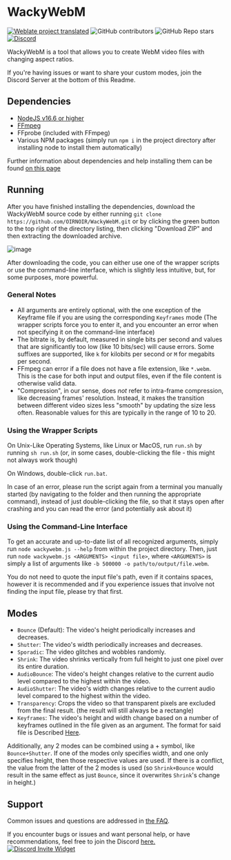 # WackyWebM

[![Weblate project translated](https://img.shields.io/weblate/progress/wackywebm?server=https%3A%2F%2Ftranslate.kiaibot.com&style=for-the-badge)](https://translate.kiaibot.com/projects/wackywebm/wackywebm)
![GitHub contributors](https://img.shields.io/github/contributors/oirnoir/wackywebm?style=for-the-badge)
![GitHub Repo stars](https://img.shields.io/github/stars/oirnoir/wackywebm?style=for-the-badge)
[![Discord](https://img.shields.io/discord/1003791722574266488?style=for-the-badge)](https://discord.gg/wackywebm)

WackyWebM is a tool that allows you to create WebM video files with changing aspect ratios.

If you're having issues or want to share your custom modes, join the Discord Server at the bottom of this Readme.

## Dependencies

- [NodeJS v16.6 or higher](https://nodejs.org/en/download/)
- [FFmpeg](https://ffmpeg.org/download.html)
- FFprobe (included with FFmpeg)
- Various NPM packages (simply run `npm i` in the project directory after installing node to install them automatically)

Further information about dependencies and help installing them can be found [on this page](docs/dependencies.md)

## Running

After you have finished installing the dependencies, download the WackyWebM source code by either running `git clone https://github.com/OIRNOIR/WackyWebM.git` or by clicking the green button to the top right of the directory listing, then clicking "Download ZIP" and then extracting the downloaded archive.

![image](https://user-images.githubusercontent.com/69131802/182936318-d3c542bc-99a6-4f01-91e0-944c4e9bc0b0.png)

After downloading the code, you can either use one of the wrapper scripts or use the command-line interface, which is slightly less intuitive, but, for some purposes, more powerful.

### General Notes

- All arguments are entirely optional, with the one exception of the Keyframe file if you are using the corresponding `Keyframes` mode (The wrapper scripts force you to enter it, and you encounter an error when not specifying it on the command-line interface)
- The bitrate is, by default, measured in single bits per second and values that are significantly too low (like 10 bits/sec) will cause errors. Some suffixes are supported, like `k` for kilobits per second or `M` for megabits per second.
- FFmpeg can error if a file does not have a file extension, like `*.webm`. This is the case for both input and output files, even if the file content is otherwise valid data.
- "Compression", in our sense, does *not* refer to intra-frame compression, like decreasing frames' resolution. Instead, it makes the transition between different video sizes less "smooth" by updating the size less often. Reasonable values for this are typically in the range of 10 to 20.


### Using the Wrapper Scripts

On Unix-Like Operating Systems, like Linux or MacOS, run `run.sh` by running `sh run.sh` (or, in some cases, double-clicking the file - this might not always work though)

On Windows, double-click `run.bat`.

In case of an error, please run the script again from a terminal you manually started (by navigating to the folder and then running the appropriate command), instead of just double-clicking the file, so that it stays open after crashing and you can read the error (and potentially ask about it)

### Using the Command-Line Interface

To get an accurate and up-to-date list of all recognized arguments, simply run `node wackywebm.js --help` from within the project directory. Then, just run `node wackywebm.js <ARGUMENTS> <input file>`, where `<ARGUMENTS>` is simply a list of arguments like `-b 500000 -o path/to/output/file.webm`.

You do not need to quote the input file's path, even if it contains spaces, however it is recommended and if you experience issues that involve not finding the input file, please try that first.

## Modes

- `Bounce` (Default): The video's height periodically increases and decreases.
- `Shutter`: The video's width periodically increases and decreases.
- `Sporadic`: The video glitches and wobbles randomly.
- `Shrink`: The video shrinks vertically from full height to just one pixel over its entire duration.
- `AudioBounce`: The video's height changes relative to the current audio level compared to the highest within the video.
- `AudioShutter`: The video's width changes relative to the current audio level compared to the highest within the video.
- `Transparency`: Crops the video so that transparent pixels are excluded from the final result. (the result will still always be a rectangle)
- `Keyframes`: The video's height and width change based on a number of keyframes outlined in the file given as an argument. The format for said file is Described [Here](docs/keyframes.md).

Additionally, any 2 modes can be combined using a + symbol, like `Bounce+Shutter`. If one of the modes only specifies width, and one only specifies height, then those respective values are used. If there is a conflict, the value from the latter of the 2 modes is used (so `Shrink+Bounce` would result in the same effect as just `Bounce`, since it overwrites `Shrink`'s change in height.)

## Support

Common issues and questions are addressed in [the FAQ](docs/faq.md).

If you encounter bugs or issues and want personal help, or have recommendations, feel free to join the Discord [here.](https://discord.gg/TmyJfq49AP)
[![Discord Invite Widget](https://invidget.switchblade.xyz/EdrqJ6AMKF)](https://discord.gg/EdrqJ6AMKF)
